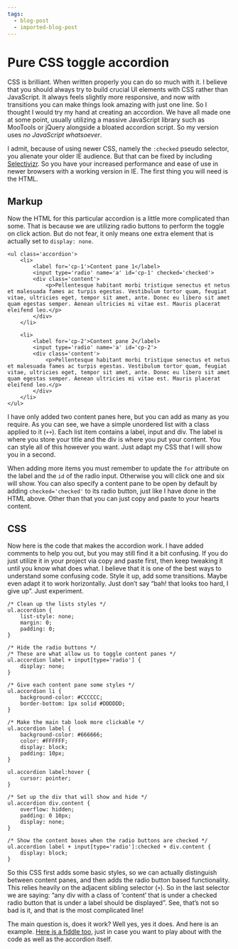 ```yaml
---
tags:
  - blog-post
  - imported-blog-post
---
```

# Pure CSS toggle accordion

CSS is brilliant. When written properly you can do so much with it. I believe that you should always try to build crucial UI elements with CSS rather than JavaScript. It always feels slightly more responsive, and now with transitions you can make things look amazing with just one line. So I thought I would try my hand at creating an accordion. We have all made one at some point, usually utilizing a massive JavaScript library such as MooTools or jQuery alongside a bloated accordion script. So my version uses _no JavaScript whatsoever_.

I admit, because of using newer CSS, namely the `:checked` pseudo selector, you alienate your older IE audience. But that can be fixed by including [Selectivizr](http://selectivizr.com/). So you have your increased performance and ease of use in newer browsers with a working version in IE. The first thing you will need is the HTML.

## Markup

Now the HTML for this particular accordion is a little more complicated than some. That is because we are utilizing radio buttons to perform the toggle on click action. But do not fear, it only means one extra element that is actually set to `display: none`.

```
<ul class='accordion'>
    <li>
        <label for='cp-1'>Content pane 1</label>
        <input type='radio' name='a' id='cp-1' checked='checked'>
        <div class='content'>
            <p>Pellentesque habitant morbi tristique senectus et netus et malesuada fames ac turpis egestas. Vestibulum tortor quam, feugiat vitae, ultricies eget, tempor sit amet, ante. Donec eu libero sit amet quam egestas semper. Aenean ultricies mi vitae est. Mauris placerat eleifend leo.</p>
        </div>
    </li>

    <li>
        <label for='cp-2'>Content pane 2</label>
        <input type='radio' name='a' id='cp-2'>
        <div class='content'>
            <p>Pellentesque habitant morbi tristique senectus et netus et malesuada fames ac turpis egestas. Vestibulum tortor quam, feugiat vitae, ultricies eget, tempor sit amet, ante. Donec eu libero sit amet quam egestas semper. Aenean ultricies mi vitae est. Mauris placerat eleifend leo.</p>
        </div>
    </li>
</ul>
```

I have only added two content panes here, but you can add as many as you require. As you can see, we have a simple unordered list with a class applied to it (`++`). Each list item contains a label, input and div. The label is where you store your title and the div is where you put your content. You can style all of this however you want. Just adapt my CSS that I will show you in a second.

When adding more items you must remember to update the `for` attribute on the label and the `id` of the radio input. Otherwise you will click one and six will show. You can also specify a content pane to be open by default by adding `checked='checked'` to its radio button, just like I have done in the HTML above. Other than that you can just copy and paste to your hearts content.

## CSS

Now here is the code that makes the accordion work. I have added comments to help you out, but you may still find it a bit confusing. If you do just utilize it in your project via copy and paste first, then keep tweaking it until you know what does what. I believe that it is one of the best ways to understand some confusing code. Style it up, add some transitions. Maybe even adapt it to work horizontally. Just don’t say “bah! that looks too hard, I give up”. Just experiment.

```
/* Clean up the lists styles */
ul.accordion {
    list-style: none;
    margin: 0;
    padding: 0;
}

/* Hide the radio buttons */
/* These are what allow us to toggle content panes */
ul.accordion label + input[type='radio'] {
    display: none;
}

/* Give each content pane some styles */
ul.accordion li {
    background-color: #CCCCCC;
    border-bottom: 1px solid #DDDDDD;
}

/* Make the main tab look more clickable */
ul.accordion label {
    background-color: #666666;
    color: #FFFFFF;
    display: block;
    padding: 10px;
}

ul.accordion label:hover {
    cursor: pointer;
}

/* Set up the div that will show and hide */
ul.accordion div.content {
    overflow: hidden;
    padding: 0 10px;
    display: none;
}

/* Show the content boxes when the radio buttons are checked */
ul.accordion label + input[type='radio']:checked + div.content {
    display: block;
}
```

So this CSS first adds some basic styles, so we can actually distinguish between content panes, and then adds the radio button based functionality. This relies heavily on the adjacent sibling selector (`+`). So in the last selector we are saying: “any div with a class of ‘content’ that is under a checked radio button that is under a label should be displayed”. See, that’s not so bad is it, and that is the most complicated line!

The main question is, does it work? Well yes, yes it does. And here is an example. [Here is a fiddle too](http://jsfiddle.net/Wolfy87/Z4Mr3/), just in case you want to play about with the code as well as the accordion itself.
